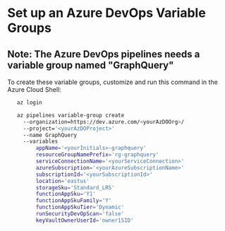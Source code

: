 # Set up an Azure DevOps Variable Groups

## Note: The Azure DevOps pipelines needs a variable group named "GraphQuery"

To create these variable groups, customize and run this command in the Azure Cloud Shell:

``` bash
   az login

   az pipelines variable-group create 
     --organization=https://dev.azure.com/<yourAzDOOrg>/ 
     --project='<yourAzDOProject>' 
     --name GraphQuery
     --variables 
         appName='<yourInitials>-graphquery' 
         resourceGroupNamePrefix='rg-graphquery'
         serviceConnectionName='<yourServiceConnection>' 
         azureSubscription='<yourAzureSubscriptionName>' 
         subscriptionId='<yourSubscriptionId>' 
         location='eastus' 
         storageSku='Standard_LRS' 
         functionAppSku='Y1' 
         functionAppSkuFamily='Y' 
         functionAppSkuTier='Dynamic' 
         runSecurityDevOpScan='false'
         keyVaultOwnerUserId='owner1SID'
```

